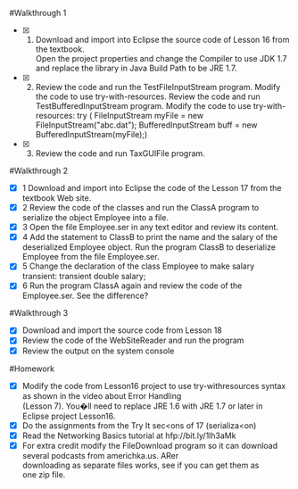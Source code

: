#Walkthrough	1	
- [x] 1. Download	and	import	into	Eclipse	the	source	code	of 	 Lesson	16	from	the	textbook.	
Open	the	project	properties and	change	the	Compiler	to	use	JDK	1.7	and	replace	the	
library	in	Java	Build	Path	to	be	JRE	1.7.			
- [x]  2. Review	the	code	and	run	the	TestFileInputStream	program. 
Modify	the	code	to	use	try-with-resources. 
Review	the	code	and	run	TestBufferedInputStream	program. 
Modify	the	code	to	use	try-with-resources: 
try ( FileInputStream myFile = new FileInputStream("abc.dat");
 BufferedInputStream buff = new BufferedInputStream(myFile);)
- [x]  3.	Review	the	code	and	run	TaxGUIFile	program.	

#Walkthrough	2	
- [x] 1	Download	and	import	into	Eclipse	the	code	of	the	Lesson	17	from	the	
textbook	Web	site.	
- [x] 2	Review	the	code	of	the	classes	and	run	the	ClassA	program	to	serialize	the	
object	Employee	into	a	file.	
- [x] 3	Open	the	file	Employee.ser	in	any	text	editor	and	review	its	content.	
- [x] 4	Add	the	statement	to	ClassB	to	print	the	name	and	the	salary	of	the	
deserialized	Employee	object.	Run	the	program	ClassB	to	deserialize
Employee	from	the	file	Employee.ser.	
- [x] 5	Change	the	declaration	of	the	class	Employee	to	make	salary	transient:
transient	double	salary;	
- [x] 6	Run	the	program	ClassA again	and	review	the	code	of
the	Employee.ser.	See	the	difference?	

#Walkthrough	3	
- [x] Download	and	import	the	source	code	from
Lesson	18		
- [x] Review	the	code	of	the	WebSiteReader	and
run	the	program	
- [x] Review	the	output	on	the	system	console

#Homework	
- [x] Modify	the	code	from	Lesson16	project	to	use	try-withresources
syntax	as	shown	in	the	video	about	Error	Handling	
(Lesson	7).	You�ll	need	to	replace	JRE	1.6	with	JRE	1.7	or	later	in	
Eclipse	project	Lesson16.	
- [x] Do	the	assignments	from	the	Try	It	sec<ons	of	17	(serializa<on)
- [x] Read	the	Networking	Basics	tutorial	at	hfp://bit.ly/1lh3aMk
- [x] For	extra	credit	modify	the	FileDownload	program	so	it	can
download	several	podcasts	from	americhka.us.	ARer	
downloading	as	separate	files	works,	see	if	you	can	get	them	as	
one	zip	file.
